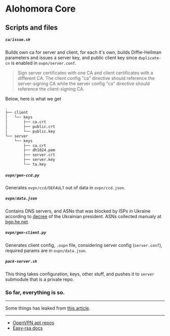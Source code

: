 # Alohomora Core

## Scripts and files

##### `ca/issue.sh`
Builds own ca for server and client, for each it's own, builds Diffie-Hellman parameters and issues a server key, and public client key since `duplicate-cn` is enabled in `ovpn/server.conf`.

> Sign server certificates with one CA and client certificates with a different CA. The client config "ca" directive should reference the server-signing CA while the server config "ca" directive should reference the client-signing CA.

Below, here is what we get

```bash
.
├── client
│   └── keys
│       ├── ca.crt
│       ├── public.crt
│       └── public.key
└── server
    └── keys
        ├── ca.crt
        ├── dh1024.pem
        ├── server.crt
        ├── server.key
        └── ta.key
```

##### `ovpn/gen-ccd.py`
Generates `ovpn/ccd/DEFAULT` out of data in `ovpn/ccd.json`.

##### `ovpn/data.json`
Contains DNS servers, and ASNs that was blocked by ISPs in Ukraine according to [decree](http://www.president.gov.ua/documents/1332017-21850) of the Ukrainian president.
ASNs collected manualy at [bgp.he.net](http://bgp.he.net/).

##### `ovpn/gen-client.py`
Generates client config, `.ovpn` file, considering server config (`server.conf`), required params are in `ovpn/data.json`.

##### `pack-server.sh`
This thing takes configuration, keys, other stuff, and pushes it to `server` submodule that is a private repo.

### So far, everything is so.

---

Some things has leaked from [this article](https://habrahabr.ru/post/329248/).

---

- [OpenVPN apt repos](https://community.openvpn.net/openvpn/wiki/OpenvpnSoftwareRepos)
- [Easy-rsa docs](https://openvpn.net/index.php/open-source/documentation/miscellaneous/77-rsa-key-management.html)
